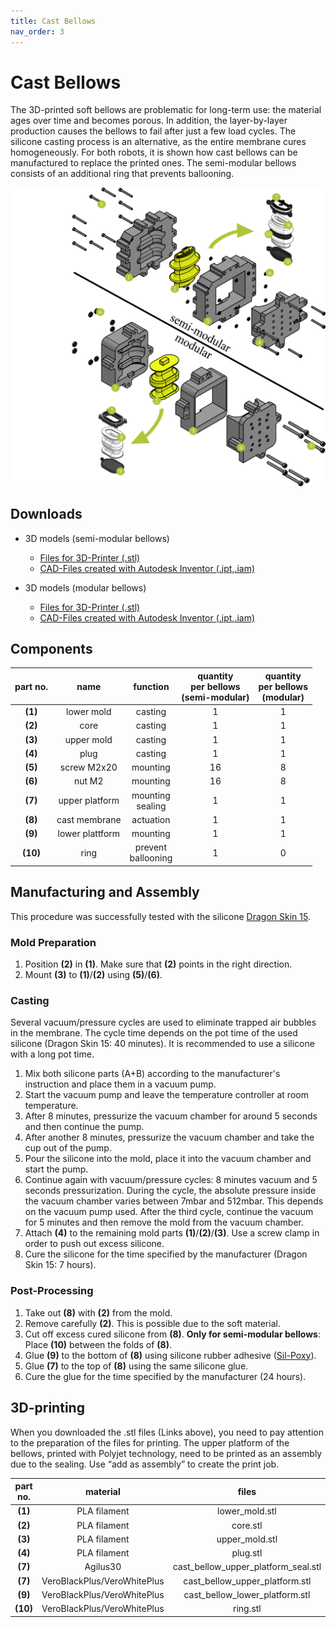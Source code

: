 ```yaml
---
title: Cast Bellows
nav_order: 3
---
```


# Cast Bellows
The 3D-printed soft bellows are problematic for long-term use: the material ages over time and becomes porous. In addition, the layer-by-layer production causes the bellows to fail after just a few load cycles. The silicone casting process is an alternative, as the entire membrane cures homogeneously. For both robots, it is shown how cast bellows can be manufactured to replace the printed ones. The semi-modular bellows consists of an additional ring that prevents ballooning.
<p align="center">
<img src="../images/bellows_cast.png" width=700>
</p>

## Downloads

* 3D models (semi-modular bellows)
   * [Files for 3D-Printer (.stl)](/sponge/downloads/SPONGE_SemiModular_SiliconeBellow_stl.zip)
   * [CAD-Files created with Autodesk Inventor (.ipt,.iam)](/sponge/downloads/SPONGE_SemiModular_SiliconeBellow_CAD_inventor.zip)

* 3D models (modular bellows)
  * [Files for 3D-Printer (.stl)](/sponge/downloads/SPONGE_Modular_SiliconeBellow_stl.zip)
  * [CAD-Files created with Autodesk Inventor (.ipt,.iam)](/sponge/downloads/SPONGE_Modular_SiliconeBellow_CAD_inventor.zip)

## Components

|part no. | name | function | quantity <br> per bellows <br> (semi-modular)| quantity <br> per bellows <br> (modular)|
| :----: | :----: | :----: | :----: | :----: |
| **(1)** | lower mold | casting | 1 | 1
| **(2)** | core | casting | 1 | 1
| **(3)** | upper mold | casting | 1 | 1
| **(4)** | plug | casting| 1 |1
| **(5)** | screw M2x20 | mounting| 16 | 8
| **(6)** | nut M2 | mounting | 16 |8
| **(7)** | upper platform | mounting <br> sealing | 1 |1
| **(8)** | cast membrane | actuation | 1 |1
| **(9)** | lower plattform | mounting | 1 |1
| **(10)** | ring | prevent <br>ballooning | 1 |0

## Manufacturing and Assembly
This procedure was successfully tested with the silicone [Dragon Skin 15](https://www.smooth-on.com/products/dragon-skin-15/).
### Mold Preparation
1. Position **(2)** in **(1)**. Make sure that **(2)** points in the right direction.
2. Mount **(3)** to **(1)**/**(2)** using **(5)**/**(6)**.

### Casting
Several vacuum/pressure cycles are used to eliminate trapped air bubbles in the membrane. The cycle time depends on the pot time of the used silicone (Dragon Skin 15: 40 minutes). It is recommended to use a silicone with a long pot time.
1. Mix both silicone parts (A+B) according to the manufacturer's instruction and place them in a vacuum pump.
2. Start the vacuum pump and leave the temperature controller at room temperature.
3. After 8 minutes, pressurize the vacuum chamber for around 5 seconds and then continue the pump.
4. After another 8 minutes, pressurize the vacuum chamber and take the cup out of the pump.
5. Pour the silicone into the mold, place it into the vacuum chamber and start the pump.
6. Continue again with vacuum/pressure cycles: 8 minutes vacuum and 5 seconds pressurization. During the cycle, the absolute pressure inside the vacuum chamber varies between 7mbar and 512mbar. This depends on the vacuum pump used. After the third cycle, continue the vacuum for 5 minutes and then remove the mold from the vacuum chamber.
7. Attach **(4)** to the remaining mold parts **(1)**/**(2)**/**(3)**. Use a screw clamp in order to push out excess silicone.
8. Cure the silicone for the time specified by the manufacturer (Dragon Skin 15: 7 hours).

### Post-Processing
1. Take out **(8)** with **(2)** from the mold.
2. Remove carefully **(2)**. This is possible due to the soft material.
3. Cut off excess cured silicone from **(8)**. **Only for semi-modular bellows**: Place **(10)** between the folds of **(8)**.
4. Glue **(9)** to the bottom of **(8)** using silicone rubber adhesive ([Sil-Poxy](https://www.smooth-on.com/products/sil-poxy/)).
5. Glue **(7)** to the top of **(8)** using the same silicone glue.
6. Cure the glue for the time specified by the manufacturer (24 hours).

## 3D-printing

When you downloaded the .stl files (Links above), you need to pay attention to the preparation of the files for printing. The upper platform of the bellows, printed with Polyjet technology, need to be printed as an assembly due to the sealing. Use “add as assembly” to create the print job.

| part no. |material | files |
| :----: | :----: | :----: |
|**(1)**|PLA filament | lower_mold.stl |
|**(2)**|PLA filament | core.stl |
|**(3)**|PLA filament | upper_mold.stl|
|**(4)**|PLA filament | plug.stl|
|**(7)**|Agilus30 | cast_bellow_upper_platform_seal.stl |
|**(7)**|VeroBlackPlus/VeroWhitePlus | cast_bellow_upper_platform.stl |
|**(9)**|VeroBlackPlus/VeroWhitePlus | cast_bellow_lower_platform.stl |
|**(10)**|VeroBlackPlus/VeroWhitePlus | ring.stl |
